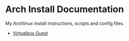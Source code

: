 # Arch Install Documentation

My Archlinux install instructions, scripts and config files.

* [Virtualbox Guest](Virtualbox_Guest.md)
